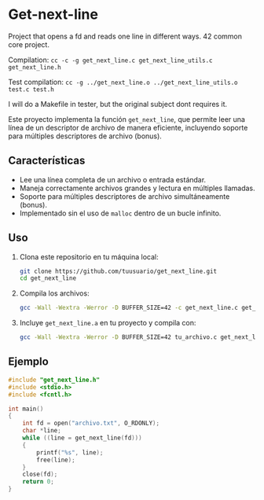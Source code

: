 # Get-next-line
Project that opens a fd and reads one line in different ways. 42 common core project.

Compilation:
```cc -c -g get_next_line.c get_next_line_utils.c get_next_line.h```

Test compilation:
```cc -g ../get_next_line.o ../get_next_line_utils.o test.c test.h```

I will do a Makefile in tester, but the original subject dont requires it. 


Este proyecto implementa la función `get_next_line`, que permite leer una línea de un descriptor de archivo de manera eficiente, incluyendo soporte para múltiples descriptores de archivo (bonus).

## Características

- Lee una línea completa de un archivo o entrada estándar.
- Maneja correctamente archivos grandes y lectura en múltiples llamadas.
- Soporte para múltiples descriptores de archivo simultáneamente (bonus).
- Implementado sin el uso de `malloc` dentro de un bucle infinito.

## Uso

1. Clona este repositorio en tu máquina local:
   ```sh
   git clone https://github.com/tuusuario/get_next_line.git
   cd get_next_line
   ```
2. Compila los archivos:
   ```sh
   gcc -Wall -Wextra -Werror -D BUFFER_SIZE=42 -c get_next_line.c get_next_line_utils.c
   ```
3. Incluye `get_next_line.a` en tu proyecto y compila con:
   ```sh
   gcc -Wall -Wextra -Werror -D BUFFER_SIZE=42 tu_archivo.c get_next_line.a -o tu_programa
   ```

## Ejemplo

```c
#include "get_next_line.h"
#include <stdio.h>
#include <fcntl.h>

int main()
{
    int fd = open("archivo.txt", O_RDONLY);
    char *line;
    while ((line = get_next_line(fd)))
    {
        printf("%s", line);
        free(line);
    }
    close(fd);
    return 0;
}
```
